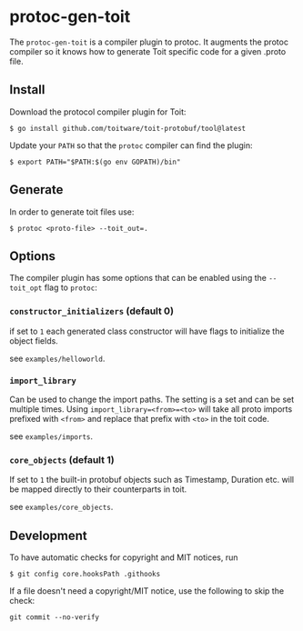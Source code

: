 # protoc-gen-toit
The `protoc-gen-toit` is a compiler plugin to protoc. It augments the protoc compiler
so it knows how to generate Toit specific code for a given .proto file.

## Install

Download the protocol compiler plugin for Toit:

```
$ go install github.com/toitware/toit-protobuf/tool@latest
```

Update your `PATH` so that the `protoc` compiler can find the plugin:

```
$ export PATH="$PATH:$(go env GOPATH)/bin"
```

## Generate

In order to generate toit files use:

```
$ protoc <proto-file> --toit_out=.
```

## Options

The compiler plugin has some options that can be enabled using the `--toit_opt` flag to `protoc`:

### `constructor_initializers` (default 0)

if set to `1` each generated class constructor will have flags to initialize the object fields.

see `examples/helloworld`.

### `import_library`

Can be used to change the import paths. The setting is a set and can be set multiple times. Using
`import_library=<from>=<to>` will take all proto imports prefixed with `<from>` and replace that
prefix with `<to>` in the toit code.

see `examples/imports`.

### `core_objects` (default 1)

If set to `1` the built-in protobuf objects such as Timestamp, Duration etc. will be mapped directly
to their counterparts in toit.

see `examples/core_objects`.

## Development
To have automatic checks for copyright and MIT notices, run

```
$ git config core.hooksPath .githooks
```

If a file doesn't need a copyright/MIT notice, use the following to skip
the check:
```
git commit --no-verify
```

